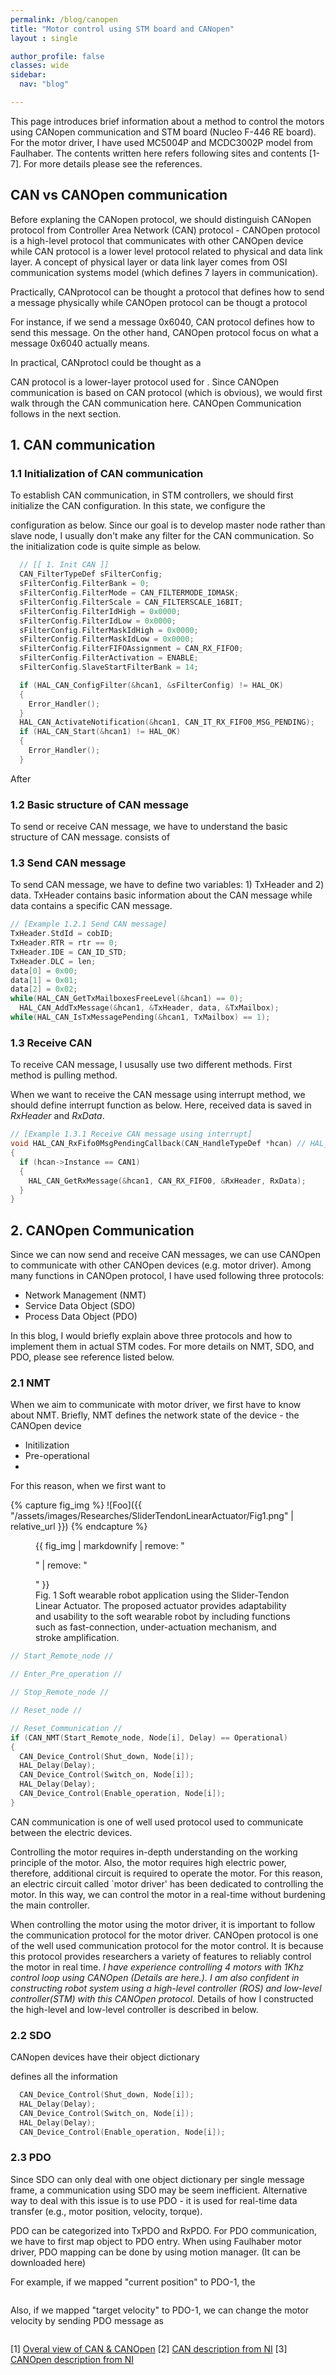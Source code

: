 ```yaml
---
permalink: /blog/canopen
title: "Motor control using STM board and CANopen"
layout : single

author_profile: false
classes: wide
sidebar:
  nav: "blog"

---
```

This page introduces brief information about a method to control the motors using CANopen communication and STM board (Nucleo F-446 RE board). For the motor driver, I have used MC5004P and MCDC3002P model from Faulhaber. The contents written here refers following sites and contents [1-7]. For more details please see the references. 

## CAN vs CANOpen communication
Before explaning the CANopen protocol, we should distinguish CANopen protocol from Controller Area Network (CAN) protocol - CANOpen protocol is a high-level protocol that communicates with other CANOpen device while CAN protocol is a lower level protocol related to physical and data link layer. A concept of physical layer or data link layer comes from OSI communication systems model (which defines 7 layers in communication). 

Practically, CANprotocol can be thought a protocol that defines how to send a message physically while CANOpen protocol can be thougt a protocol 

For instance, if we send a message 0x6040, CAN protocol defines how to send this message. On the other hand, CANOpen protocol focus on what a message 0x6040 actually means.

In practical, CANprotocl could be thought as a 

CAN protocol is a lower-layer protocol used for . Since CANOpen communication is based on CAN protocol (which is obvious), we would first walk through the CAN communication here. CANOpen Communication follows in the next section.

## 1. CAN communication
### 1.1 Initialization of CAN communication
To establish CAN communication, in STM controllers, we should first initialize the CAN configuration. In this state, we configure the 

configuration as below. Since our goal is to develop master node rather than slave node, I usually don't make any filter for the CAN communication. So the initialization code is quite simple as below. 

```c
  // [[ 1. Init CAN ]]
  CAN_FilterTypeDef sFilterConfig;
  sFilterConfig.FilterBank = 0;
  sFilterConfig.FilterMode = CAN_FILTERMODE_IDMASK;
  sFilterConfig.FilterScale = CAN_FILTERSCALE_16BIT;
  sFilterConfig.FilterIdHigh = 0x0000;
  sFilterConfig.FilterIdLow = 0x0000;
  sFilterConfig.FilterMaskIdHigh = 0x0000;
  sFilterConfig.FilterMaskIdLow = 0x0000;
  sFilterConfig.FilterFIFOAssignment = CAN_RX_FIFO0;
  sFilterConfig.FilterActivation = ENABLE;
  sFilterConfig.SlaveStartFilterBank = 14;

  if (HAL_CAN_ConfigFilter(&hcan1, &sFilterConfig) != HAL_OK)
  {
    Error_Handler();
  }
  HAL_CAN_ActivateNotification(&hcan1, CAN_IT_RX_FIFO0_MSG_PENDING);
  if (HAL_CAN_Start(&hcan1) != HAL_OK)
  {
    Error_Handler();
  }
```

After 
### 1.2 Basic structure of CAN message

To send or receive CAN message, we have to understand the basic structure of CAN message.  consists of 

### 1.3 Send CAN message
To send CAN message, we have to define two variables: 1) TxHeader and 2) data. TxHeader contains basic information about the CAN message while data contains a specific CAN message. 


```c
// [Example 1.2.1 Send CAN message]
TxHeader.StdId = cobID;
TxHeader.RTR = rtr == 0;
TxHeader.IDE = CAN_ID_STD;
TxHeader.DLC = len;
data[0] = 0x00;
data[1] = 0x01;
data[2] = 0x02;
while(HAL_CAN_GetTxMailboxesFreeLevel(&hcan1) == 0);
  HAL_CAN_AddTxMessage(&hcan1, &TxHeader, data, &TxMailbox);
while(HAL_CAN_IsTxMessagePending(&hcan1, TxMailbox) == 1);
```

### 1.3 Receive CAN

To receive CAN message, I ususally use two different methods. First method is pulling method. 

When we want to receive the CAN message using interrupt method, we should define interrupt function as below. Here, received data is saved in *RxHeader* and *RxData*. 

```c
// [Example 1.3.1 Receive CAN message using interrupt]
void HAL_CAN_RxFifo0MsgPendingCallback(CAN_HandleTypeDef *hcan) // HAL_Can interrupt
{
  if (hcan->Instance == CAN1)
  {
    HAL_CAN_GetRxMessage(&hcan1, CAN_RX_FIFO0, &RxHeader, RxData);
  }
}
```


## 2. CANOpen Communication

Since we can now send and receive CAN messages, we can use CANOpen to communicate with other CANOpen devices (e.g. motor driver). Among many functions in CANOpen protocol, I have used following three protocols:
 - Network Management (NMT)
 - Service Data Object (SDO)
 - Process Data Object (PDO)

In this blog, I would briefly explain above three protocols and how to implement them in actual STM codes. For more details on NMT, SDO, and PDO, please see reference listed below.

### 2.1 NMT
When we aim to communicate with motor driver, we first have to know about NMT. Briefly, NMT defines the network state of the device - the CANOpen device 

- Initilization
- Pre-operational
- 

For this reason, when we first want to 

{% capture fig_img %}
![Foo]({{ "/assets/images/Researches/SliderTendonLinearActuator/Fig1.png" | relative_url }})
{% endcapture %}

<figure>
  {{ fig_img | markdownify | remove: "<p>" | remove: "</p>" }}
  <figcaption>Fig. 1 Soft wearable robot application using the Slider-Tendon Linear Actuator. The proposed actuator provides adaptability and usability to the soft wearable robot by including functions such as fast-connection, under-actuation mechanism, and stroke amplification.</figcaption>
</figure>

```c
// Start_Remote_node //

// Enter_Pre_operation // 

// Stop_Remote_node //

// Reset_node //

// Reset_Communication //
if (CAN_NMT(Start_Remote_node, Node[i], Delay) == Operational)
{
  CAN_Device_Control(Shut_down, Node[i]);
  HAL_Delay(Delay);
  CAN_Device_Control(Switch_on, Node[i]);
  HAL_Delay(Delay);
  CAN_Device_Control(Enable_operation, Node[i]);
}

```

CAN communication is one of well used protocol used to communicate between the electric devices. 

Controlling the motor requires in-depth understanding on the working principle of the motor. Also, the motor requires high electric power, therefore, additional circuit is required to operate the motor. For this reason, an electric circuit called `motor driver' has been dedicated to controlling the motor. In this way, we can control the motor in a real-time without burdening the main controller. 

When controlling the motor using the motor driver, it is important to follow the communication protocol for the motor driver. CANOpen protocol is one of the well used communication protocol for the motor control. It is because this protocol provides researchers a variety of features to reliably control the motor in real time. *I have experience controlling 4 motors with 1Khz control loop using CANOpen (Details are here.). I am also confident in constructing robot system using a high-level controller (ROS) and low-level controller(STM) with this CANOpen protocol.* Details of how I constructed the high-level and low-level controller is described in below.

### 2.2 SDO
CANopen devices have their object dictionary 

defines all the information 

```c 
  CAN_Device_Control(Shut_down, Node[i]);
  HAL_Delay(Delay);
  CAN_Device_Control(Switch_on, Node[i]);
  HAL_Delay(Delay);
  CAN_Device_Control(Enable_operation, Node[i]);
```

### 2.3 PDO
Since SDO can only deal with one object dictionary per single message frame, a communication using SDO may be seem inefficient. Alternative way to deal with this issue is to use PDO - it is used for real-time data transfer (e.g., motor position, velocity, torque).

PDO can be categorized into TxPDO and RxPDO. 
For PDO communication, we have to first map object to PDO entry. When using Faulhaber motor driver, PDO mapping can be done by using motion manager. (It can be downloaded here)

For example, if we mapped "current position" to PDO-1, the 

```c

```

Also, if we mapped "target velocity" to PDO-1, we can change the motor velocity by sending PDO message as 

```c

```


[1] [Overal view of CAN & CANOpen][CAN_cia] 
[2] [CAN description from NI][CAN_NI] 
[3] [CANOpen description from NI][CANOpen_NI]

[CAN_cia]: https://www.can-cia.org
[CAN_NI]: https://www.ni.com/en-us/innovations/white-papers/06/
[CANOpen_NI]: https://www.ni.com/en-us/innovations/white-papers/13/the-basics-of-canopen.html
